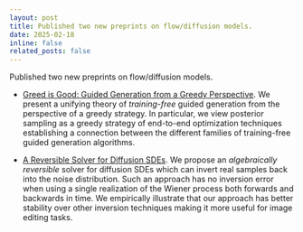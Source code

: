 ```yaml
---
layout: post
title: Published two new preprints on flow/diffusion models. 
date: 2025-02-18
inline: false
related_posts: false
---
```


Published two new preprints on flow/diffusion models. 

* [Greed is Good: Guided Generation from a Greedy Perspective](https://arxiv.org/abs/2502.08006). We present a unifying theory of *training-free* guided generation from the perspective of a greedy strategy.
In particular, we view posterior sampling as a greedy strategy of end-to-end optimization techniques establishing a connection between the different families of training-free guided generation algorithms.

* [A Reversible Solver for Diffusion SDEs](https://arxiv.org/abs/2502.08834).
We propose an *algebraically reversible* solver for diffusion SDEs which can invert real samples back into the noise distribution.
Such an approach has no inversion error when using a single realization of the Wiener process both forwards and backwards in time.
We empirically illustrate that our approach has better stability over other inversion techniques making it more useful for image editing tasks.
